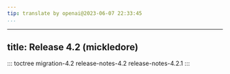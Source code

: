 ```yaml
---
tip: translate by openai@2023-06-07 22:33:45
...
```

---
title: Release 4.2 (mickledore)
-------------------------------

::: toctree
migration-4.2 release-notes-4.2 release-notes-4.2.1
:::
